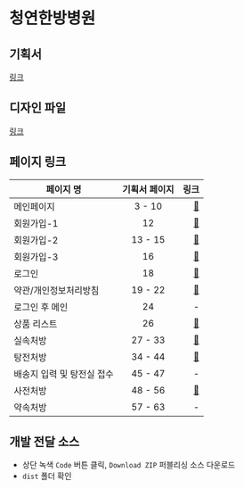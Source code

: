 # 청연한방병원 


## 기획서
[링크](https://docs.google.com/presentation/d/1PukeLACNXG5uJ9sj_yEtcWldMgR6H1aWxXvPP9qePcc/edit#slide=id.p13)

## 디자인 파일 
[링크](https://www.dropbox.com/home/%EB%94%94%EC%A0%9C%EC%9D%B4%EB%A9%94%EB%94%94)

## 페이지 링크
| 페이지 명   |      기획서 페이지      |  링크 |
|----------|:-------------:|------:|
| 메인페이지 |  3 - 10 | [:link:](https://suspicious-jackson-d2abd5.netlify.app/) |
| 회원가입-1 |  12 | [:link:](https://suspicious-jackson-d2abd5.netlify.app/signup1.html) |
| 회원가입-2 |  13 - 15 | [:link:](https://suspicious-jackson-d2abd5.netlify.app/signup2.html) |
| 회원가입-3 |  16 | [:link:](https://suspicious-jackson-d2abd5.netlify.app/signup3.html) |
| 로그인 | 18 | [:link:](https://suspicious-jackson-d2abd5.netlify.app/login.html) |
| 약관/개인정보처리방침 | 19 - 22 | [:link:](https://suspicious-jackson-d2abd5.netlify.app/privacy.html) |
| 로그인 후 메인 | 24 | - |
| 상품 리스트 | 26 | [:link:](https://suspicious-jackson-d2abd5.netlify.app/list.html) |
| 실속처방 | 27 - 33 | [:link:](https://suspicious-jackson-d2abd5.netlify.app/detail2.html) |
| 탕전처방 | 34 - 44 | [:link:](https://suspicious-jackson-d2abd5.netlify.app/detail3.html) |
| 배송지 입력 및 탕전실 접수 | 45 - 47 | - |
| 사전처방 | 48 - 56 | [:link:](https://suspicious-jackson-d2abd5.netlify.app/detail.html) |
| 약속처방 | 57 - 63 | - |


## 개발 전달 소스
- 상단 녹색 `Code` 버튼 클릭, `Download ZIP` 퍼블리싱 소스 다운로드
- `dist` 폴더 확인
